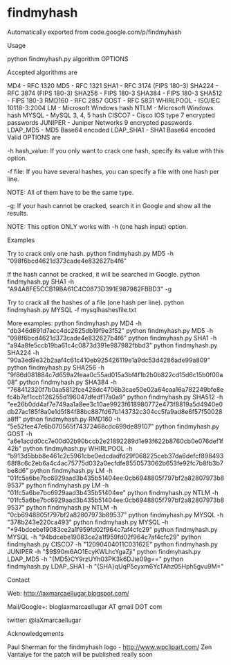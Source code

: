 # findmyhash
Automatically exported from code.google.com/p/findmyhash

Usage

python findmyhash.py algorithm OPTIONS

Accepted algorithms are

MD4 - RFC 1320
MD5 - RFC 1321
SHA1 - RFC 3174 (FIPS 180-3)
SHA224 - RFC 3874 (FIPS 180-3)
SHA256 - FIPS 180-3
SHA384 - FIPS 180-3
SHA512 - FIPS 180-3
RMD160 - RFC 2857
GOST - RFC 5831
WHIRLPOOL - ISO/IEC 10118-3:2004
LM - Microsoft Windows hash
NTLM - Microsoft Windows hash
MYSQL - MySQL 3, 4, 5 hash
CISCO7 - Cisco IOS type 7 encrypted passwords
JUNIPER - Juniper Networks $9$ encrypted passwords
LDAP_MD5 - MD5 Base64 encoded
LDAP_SHA1 - SHA1 Base64 encoded
Valid OPTIONS are

-h hash_value: If you only want to crack one hash, specify its value with this option.

-f file: If you have several hashes, you can specify a file with one hash per line.

NOTE: All of them have to be the same type.

-g: If your hash cannot be cracked, search it in Google and show all the results.

NOTE: This option ONLY works with -h (one hash input) option.

Examples

Try to crack only one hash. python findmyhash.py MD5 -h "098f6bcd4621d373cade4e832627b4f6"

If the hash cannot be cracked, it will be searched in Google. python findmyhash.py SHA1 -h "A94A8FE5CCB19BA61C4C0873D391E987982FBBD3" -g

Try to crack all the hashes of a file (one hash per line). python findmyhash.py MYSQL -f mysqlhashesfile.txt

More examples: python findmyhash.py MD4 -h "db346d691d7acc4dc2625db19f9e3f52" python findmyhash.py MD5 -h "098f6bcd4621d373cade4e832627b4f6" python findmyhash.py SHA1 -h "a94a8fe5ccb19ba61c4c0873d391e987982fbbd3" python findmyhash.py SHA224 -h "90a3ed9e32b2aaf4c61c410eb925426119e1a9dc53d4286ade99a809" python findmyhash.py SHA256 -h "9f86d081884c7d659a2feaa0c55ad015a3bf4f1b2b0b822cd15d6c15b0f00a08" python findmyhash.py SHA384 -h "768412320f7b0aa5812fce428dc4706b3cae50e02a64caa16a782249bfe8efc4b7ef1ccb126255d196047dfedf17a0a9" python findmyhash.py SHA512 -h "ee26b0dd4af7e749aa1a8ee3c10ae9923f618980772e473f8819a5d4940e0db27ac185f8a0e1d5f84f88bc887fd67b143732c304cc5fa9ad8e6f57f50028a8ff" python findmyhash.py RMD160 -h "5e52fee47e6b070565f74372468cdc699de89107" python findmyhash.py GOST -h "a6e1acdd0cc7e00d02b90bccb2e21892289d1e93f622b8760cb0e076def1f42b" python findmyhash.py WHIRLPOOL -h "b913d5bbb8e461c2c5961cbe0edcdadfd29f068225ceb37da6defcf89849368f8c6c2eb6a4c4ac75775d032a0ecfdfe8550573062b653fe92fc7b8fb3b7be8d6" python findmyhash.py LM -h "01fc5a6be7bc6929aad3b435b51404ee:0cb6948805f797bf2a82807973b89537" python findmyhash.py LM -h "01fc5a6be7bc6929aad3b435b51404ee" python findmyhash.py NTLM -h "01fc5a6be7bc6929aad3b435b51404ee:0cb6948805f797bf2a82807973b89537" python findmyhash.py NTLM -h "0cb6948805f797bf2a82807973b89537" python findmyhash.py MYSQL -h "378b243e220ca493" python findmyhash.py MYSQL -h "*94bdcebe19083ce2a1f959fd02f964c7af4cfc29" python findmyhash.py MYSQL -h "94bdcebe19083ce2a1f959fd02f964c7af4cfc29" python findmyhash.py CISCO7 -h "12090404011C03162E" python findmyhash.py JUNIPER -h "\$9\$90m6AO1EcyKWLhcYgaZji" python findmyhash.py LDAP_MD5 -h "{MD5}CY9rzUYh03PK3k6DJie09g==" python findmyhash.py LDAP_SHA1 -h "{SHA}qUqP5cyxm6YcTAhz05Hph5gvu9M="

Contact

Web: http://laxmarcaellugar.blogspot.com/

Mail/Google+: bloglaxmarcaellugar AT gmail DOT com

twitter: @laXmarcaellugar

Acknowledgements

Paul Sherman for the findmyhash logo - http://www.wpclipart.com/
Zen Vantalye for the patch will be published really soon
